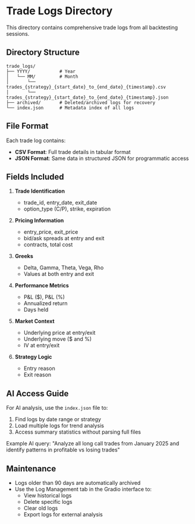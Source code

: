 # Trade Logs Directory

This directory contains comprehensive trade logs from all backtesting sessions.

## Directory Structure

```
trade_logs/
├── YYYY/           # Year
│   └── MM/         # Month
│       └── trades_{strategy}_{start_date}_to_{end_date}_{timestamp}.csv
│       └── trades_{strategy}_{start_date}_to_{end_date}_{timestamp}.json
├── archived/       # Deleted/archived logs for recovery
└── index.json      # Metadata index of all logs
```

## File Format

Each trade log contains:
- **CSV Format**: Full trade details in tabular format
- **JSON Format**: Same data in structured JSON for programmatic access

## Fields Included

1. **Trade Identification**
   - trade_id, entry_date, exit_date
   - option_type (C/P), strike, expiration

2. **Pricing Information**
   - entry_price, exit_price
   - bid/ask spreads at entry and exit
   - contracts, total cost

3. **Greeks**
   - Delta, Gamma, Theta, Vega, Rho
   - Values at both entry and exit

4. **Performance Metrics**
   - P&L ($), P&L (%)
   - Annualized return
   - Days held

5. **Market Context**
   - Underlying price at entry/exit
   - Underlying move ($ and %)
   - IV at entry/exit

6. **Strategy Logic**
   - Entry reason
   - Exit reason

## AI Access Guide

For AI analysis, use the `index.json` file to:
1. Find logs by date range or strategy
2. Load multiple logs for trend analysis
3. Access summary statistics without parsing full files

Example AI query:
"Analyze all long call trades from January 2025 and identify patterns in profitable vs losing trades"

## Maintenance

- Logs older than 90 days are automatically archived
- Use the Log Management tab in the Gradio interface to:
  - View historical logs
  - Delete specific logs
  - Clear old logs
  - Export logs for external analysis